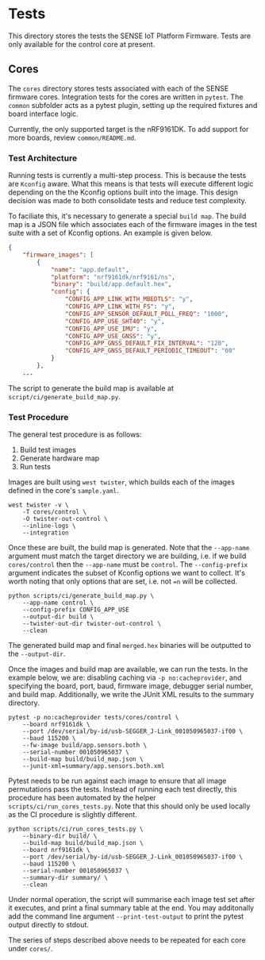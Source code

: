 # Tests
This directory stores the tests the SENSE IoT Platform Firmware. Tests are only
available for the control core at present.

## Cores
The `cores` directory stores tests associated with each of the SENSE firmware
cores. Integration tests for the cores are written in `pytest`. The `common`
subfolder acts as a pytest plugin, setting up the required fixtures and board
interface logic.

Currently, the only supported target is the nRF9161DK. To add support for more
boards, review `common/README.md`.

### Test Architecture
Running tests is currently a multi-step process. This is because the tests are
`Kconfig` aware. What this means is that tests will execute different logic
depending on the the Kconfig options built into the image. This design decision
was made to both consolidate tests and reduce test complexity.

To faciliate this, it's necessary to generate a special `build map`. The
build map is a JSON file which associates each of the firmware images in the
test suite with a set of Kconfig options. An example is given below.

```json
{
    "firmware_images": [
        {
            "name": "app.default",
            "platform": "nrf9161dk/nrf9161/ns",
            "binary": "build/app.default.hex",
            "config": {
                "CONFIG_APP_LINK_WITH_MBEDTLS": "y",
                "CONFIG_APP_LINK_WITH_FS": "y",
                "CONFIG_APP_SENSOR_DEFAULT_POLL_FREQ": "1000",
                "CONFIG_APP_USE_SHT40": "y",
                "CONFIG_APP_USE_IMU": "y",
                "CONFIG_APP_USE_GNSS": "y",
                "CONFIG_APP_GNSS_DEFAULT_FIX_INTERVAL": "120",
                "CONFIG_APP_GNSS_DEFAULT_PERIODIC_TIMEOUT": "60"
            }
        },
    ...
```

The script to generate the build map is available at
`script/ci/generate_build_map.py`.

### Test Procedure
The general test procedure is as follows:
1. Build test images
2. Generate hardware map
3. Run tests

Images are built using `west twister`, which builds each of the images defined
in the core's `sample.yaml`.

```shell
west twister -v \
    -T cores/control \
    -O twister-out-control \
    --inline-logs \
    --integration
```

Once these are built, the build map is generated. Note that the `--app-name`
argument must match the target directory we are building, i.e. if we build
`cores/control` then the `--app-name` must be `control`. The `--config-prefix`
argument indicates the subset of Kconfig options we want to collect. It's worth
noting that only options that are set, i.e. not `=n` will be collected.

```shell
python scripts/ci/generate_build_map.py \
    --app-name control \
    --config-prefix CONFIG_APP_USE
    --output-dir build \
    --twister-out-dir twister-out-control \
    --clean
```

The generated build map and final `merged.hex` binaries will be
outputted to the `--output-dir`.

Once the images and build map are available, we can run the tests. In the
example below, we are: disabling caching via `-p no:cacheprovider`, and
specifying the board, port, baud, firmware image, debugger serial number, and
build map. Additionally, we write the JUnit XML results to the summary
directory.

```shell
pytest -p no:cacheprovider tests/cores/control \
    --board nrf9161dk \
    --port /dev/serial/by-id/usb-SEGGER_J-Link_001050965037-if00 \
    --baud 115200 \
    --fw-image build/app.sensors.both \
    --serial-number 001050965037 \
    --build-map build/build_map.json \
    --junit-xml=summary/app.sensors.both.xml
```

Pytest needs to be run against each image to ensure that all image permutations
pass the tests. Instead of running each test directly, this procedure has
been automated by the helper `scripts/ci/run_cores_tests.py`. Note that this
should only be used locally as the CI procedure is slightly different.

```shell
python scripts/ci/run_cores_tests.py \
    --binary-dir build/ \
    --build-map build/build_map.json \
    --board nrf9161dk \
    --port /dev/serial/by-id/usb-SEGGER_J-Link_001050965037-if00 \
    --baud 115200 \
    --serial-number 001050965037 \
    --summary-dir summary/ \
    --clean
```

Under normal operation, the script will summarise each image test set after it
executes, and print a final summary table at the end. You may additonally add
the command line argument `--print-test-output` to print the pytest output
directly to stdout.

The series of steps described above needs to be repeated for each core under
`cores/`.
